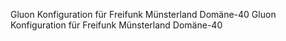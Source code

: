 Gluon Konfiguration für Freifunk Münsterland Domäne-40
Gluon Konfiguration für Freifunk Münsterland Domäne-40
